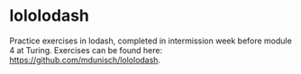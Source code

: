# lololodash

Practice exercises in lodash, completed in intermission week before module 4 at Turing. Exercises can be found here: https://github.com/mdunisch/lololodash.
